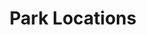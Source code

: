 ---
schema: default
title: Park Locations
organization: GIS
notes: Properties managed by the City of San Diego Parks & Recreation Department.
resources:
  - name: Park Locations
    url: 'https://datasd-prod.s3.amazonaws.com/sde/parks/CITY.PARKS_datasd.zip'
    format: shp
  - name: Park Locations Dictionary
    url: >-
      https://datasd-prod.s3.amazonaws.com/sde/parks/CITY.PARKS_dictionary_datasd.csv
    format: csv
  - name: Park Locations Metadata
    url: >-
      https://datasd-prod.s3.amazonaws.com/sde/parks/CITY.PARKS_metadata_datasd.csv
    format: csv
license: 'http://www.opendefinition.org/licenses/odc-pddl'
category:
  - Culture and Recreation
  - City Infrastructure
maintainer: City of San Diego
maintainer_email: data@sandiego.gov
---